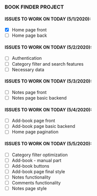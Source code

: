 ### BOOK FINDER PROJECT

#### ISSUES TO WORK ON TODAY (5/1/2020):
- [x] Home page front
- [ ] Home page back

#### ISSUES TO WORK ON TODAY (5/2/2020):
- [ ] Authentication
- [ ] Category filter and search features  
- [ ] Necessary data 

#### ISSUES TO WORK ON TODAY (5/3/2020):
- [ ] Notes page front 
- [ ] Notes page basic backend

#### ISSUES TO WORK ON TODAY (5/4/2020):
- [ ] Add-book page front
- [ ] Add-book page basic backend
- [ ] Home page pagination 

#### ISSUES TO WORK ON TODAY (5/5/2020):
- [ ] Category filter optimization
- [ ] Add-book - manual part
- [ ] Add-book buttons
- [ ] Add-book page final style
- [ ] Notes functionality
- [ ] Comments functionality
- [ ] Notes page style
